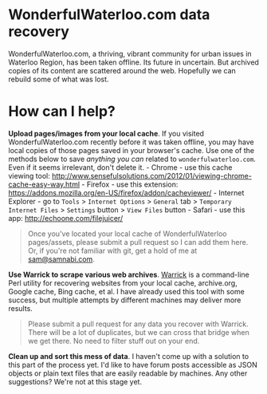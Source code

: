 WonderfulWaterloo.com data recovery
===========================

WonderfulWaterloo.com, a thriving, vibrant community for urban issues in Waterloo Region, has been taken offline. Its future in uncertain. But archived copies of its content are scattered around the web. Hopefully we can rebuild some of what was lost.

How can I help?
===============

**Upload pages/images from your local cache**. If you visited WonderfulWaterloo.com recently before it was taken offline, you may have local copies of those pages saved in your browser's cache. Use one of the methods below to save *anything you can* related to `wonderfulwaterloo.com`. Even if it seems irrelevant, don't delete it.
    - Chrome - use this cache viewing tool: http://www.sensefulsolutions.com/2012/01/viewing-chrome-cache-easy-way.html
    - Firefox - use this extension: https://addons.mozilla.org/en-US/firefox/addon/cacheviewer/
    - Internet Explorer - go to `Tools` > `Internet Options` > `General` tab > `Temporary Internet Files` > `Settings` button > `View Files` button
    - Safari - use this app: http://echoone.com/filejuicer/

> Once you've located your local cache of WonderfulWaterloo pages/assets, please submit a pull request so I can add them here. Or, if you're not familiar with git, get a hold of me at sam@samnabi.com.

**Use Warrick to scrape various web archives**. [Warrick](https://code.google.com/p/warrick/wiki/About_Warrick) is a command-line Perl utility for recovering websites from your local cache, archive.org, Google cache, Bing cache, et al. I have already used this tool with some success, but multiple attempts by different machines may deliver more results.

> Please submit a pull request for any data you recover with Warrick. There will be a lot of duplicates, but we can cross that bridge when we get there. No need to filter stuff out on your end.

**Clean up and sort this mess of data**. I haven't come up with a solution to this part of the process yet. I'd like to have forum posts accessible as JSON objects or plain text files that are easily readable by machines. Any other suggestions? We're not at this stage yet.
